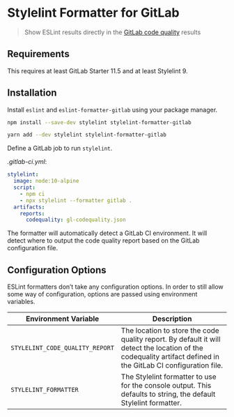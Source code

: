 # Stylelint Formatter for GitLab

> Show ESLint results directly in the [GitLab code quality] results

[gitlab code quality]: https://docs.gitlab.com/ee/user/project/merge_requests/code_quality.html

## Requirements

This requires at least GitLab Starter 11.5 and at least Stylelint 9.

## Installation

Install `eslint` and `eslint-formatter-gitlab` using your package manager.

```sh
npm install --save-dev stylelint stylelint-formatter-gitlab
```
```sh
yarn add --dev stylelint stylelint-formatter-gitlab
```

Define a GitLab job to run `stylelint`.

_.gitlab-ci.yml_:

```yaml
stylelint:
  image: node:10-alpine
  script:
    - npm ci
    - npx stylelint --formatter gitlab .
  artifacts:
    reports:
      codequality: gl-codequality.json
```

The formatter will automatically detect a GitLab CI environment. It will detect where to output the
code quality report based on the GitLab configuration file.

## Configuration Options

ESLint formatters don’t take any configuration options. In order to still allow some way of
configuration, options are passed using environment variables.

| Environment Variable         | Description                                                                                                                                                    |
| ---------------------------- | -------------------------------------------------------------------------------------------------------------------------------------------------------------- |
| `STYLELINT_CODE_QUALITY_REPORT` | The location to store the code quality report. By default it will detect the location of the codequality artifact defined in the GitLab CI configuration file. |
| `STYLELINT_FORMATTER`           | The Stylelint formatter to use for the console output. This defaults to string, the default Stylelint formatter.                                                    |

